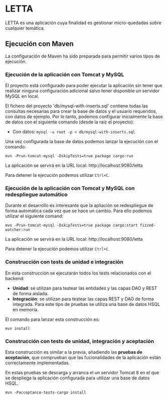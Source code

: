 LETTA
==========

LETTA es una aplicación cuya finalidad es gestionar micro-quedadas sobre cualquier temática.

## Ejecución con Maven
La configuración de Maven ha sido preparada para permitir varios tipos de
ejecución.

### Ejecución de la aplicación con Tomcat y MySQL

El proyecto está configurado para poder ejecutar la aplicación sin tener que
realizar ninguna configuración adicional salvo tener disponible un servidor
MySQL en local.

El fichero del proyecto 'db/mysql-with-inserts.sql' contiene
todas las consultas necesarias para crear la base de datos y el usuario
requeridos, con datos de ejemplo. Por lo tanto, podemos
configurar inicialmente la base de datos con el siguiente
comando (desde la raíz el proyecto):

* Con datos: `mysql -u root -p < db/mysql-with-inserts.sql`

Una vez configurada la base de datos podemos lanzar la ejecución con el comando:

`mvn -Prun-tomcat-mysql -DskipTests=true package cargo:run`

La aplicación se servirá en la URL local: http://localhost:9080/letta

Para detener la ejecución podemos utilizar `Ctrl+C`.

### Ejecución de la aplicación con Tomcat y MySQL con redespliegue automático

Durante el desarrollo es interesante que la apliación se redespliegue de forma
automática cada vez que se hace un cambio. Para ello podemos utilizar el
siguiente comand:

`mvn -Prun-tomcat-mysql -DskipTests=true package cargo:start fizzed-watcher:run`

La aplicación se servirá en la URL local: http://localhost:9080/letta

Para detener la ejecución podemos utilizar `Ctrl+C`.

### Construcción con tests de unidad e integración

En esta construcción se ejecutarán todos los tests relacionados con el backend:

* **Unidad**: se utilizan para testear las entidades y las capas DAO y REST de
forma aislada.
* **Integración**: se utilizan para testear las capas REST y DAO de forma
integrada. Para este tipo de pruebas se utiliza una base de datos HSQL en
memoria.

El comando para lanzar esta construcción es:

`mvn install`

### Construcción con tests de unidad, integración y aceptación

Esta construcción es similar a la previa, añadiendo las **pruebas de
aceptación**, que comprueban que las fucionalidades de la aplicación están
correctamente implementadas.

En estas pruebas se descarga y arranca el un servidor Tomcat 8 en el que se
despliega la aplicación configurada para utilizar una base de datos HSQL.

`mvn -Pacceptance-tests-cargo install`
